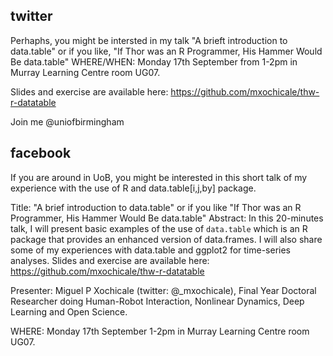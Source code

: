 
## twitter



Perhaphs, you might be intersted in my talk 
"A brieft introduction to data.table" or if you like, 
"If Thor was an R Programmer, His Hammer Would Be data.table"
WHERE/WHEN: Monday 17th September from 1-2pm in Murray Learning Centre room UG07.

Slides and exercise are available here:
https://github.com/mxochicale/thw-r-datatable

Join me @uniofbirmingham 


## facebook


If you are around in UoB, you might be interested in this short talk
of my experience with the use of R and data.table[i,j,by] package.

Title: "A brief introduction to data.table" or if you like 
"If Thor was an R Programmer, His Hammer Would Be data.table"
Abstract: 
In this 20-minutes talk, I will present basic examples of the use of 
`data.table` which is an R package that provides an enhanced version 
of data.frames. I will also share some of my experiences with 
data.table and ggplot2 for time-series analyses.
Slides and exercise are available here:	
https://github.com/mxochicale/thw-r-datatable

Presenter: Miguel P Xochicale (twitter: @_mxochicale), 
	Final Year Doctoral Researcher doing Human-Robot Interaction, 
	Nonlinear Dynamics, Deep Learning and Open Science.

WHERE: Monday 17th September 1-2pm in Murray Learning Centre room UG07.




